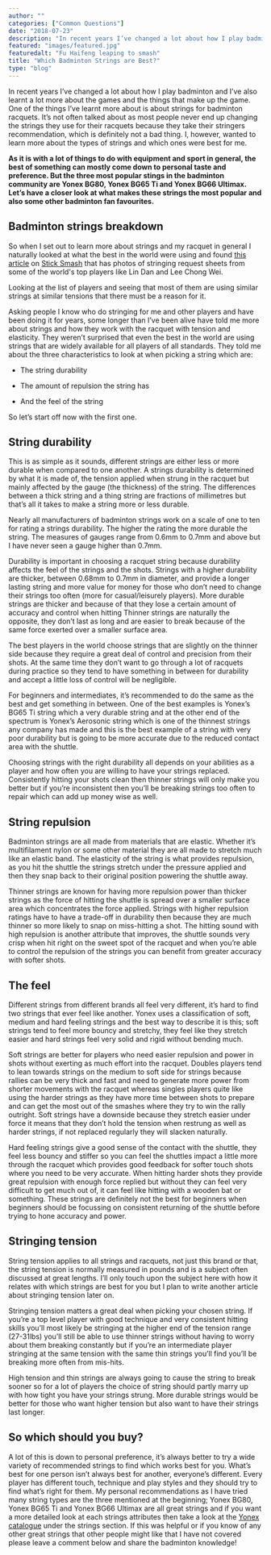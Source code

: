 ```yaml
---
author: ""
categories: ["Common Questions"]
date: "2018-07-23"
description: "In recent years I’ve changed a lot about how I play badminton and I’ve also learnt a lot more about the games and the things that make up the game. One of the things I’ve learnt more about is about strings for badminton racquets. It’s not often talked about as most people never end up changing the strings they use for their racquets because they take their stringers recommendation, which is definitely not a bad thing. I, however, wanted to learn more about the types of strings and which ones were best for me."
featured: "images/featured.jpg"
featuredalt: "Fu Haifeng leaping to smash"
title: "Which Badminton Strings are Best?"
type: "blog"
---
```


In recent years I’ve changed a lot about how I play badminton and I’ve also learnt a lot more about the games and the things that make up the game. One of the things I’ve learnt more about is about strings for badminton racquets. It’s not often talked about as most people never end up changing the strings they use for their racquets because they take their stringers recommendation, which is definitely not a bad thing. I, however, wanted to learn more about the types of strings and which ones were best for me.

**As it is with a lot of things to do with equipment and sport in general, the best of something can mostly come down to personal taste and preference. But the three most popular stings in the badminton community are Yonex BG80, Yonex BG65 Ti and Yonex BG66 Ultimax. Let’s have a closer look at what makes these strings the most popular and also some other badminton fan favourites.**

## Badminton strings breakdown

So when I set out to learn more about strings and my racquet in general I naturally looked at what the best in the world were using and found [this article](http://sticksmash.com/2016/11/07/string-tension-lin-dan-lee-chong-wei-use/) on [Stick Smash](http://sticksmash.com/2016/11/07/string-tension-lin-dan-lee-chong-wei-use/) that has photos of stringing request sheets from some of the world's top players like Lin Dan and Lee Chong Wei.

Looking at the list of players and seeing that most of them are using similar strings at similar tensions that there must be a reason for it.

Asking people I know who do stringing for me and other players and have been doing it for years, some longer than I’ve been alive have told me more about strings and how they work with the racquet with tension and elasticity. They weren’t surprised that even the best in the world are using strings that are widely available for all players of all standards. They told me about the three characteristics to look at when picking a string which are:

* The string durability

* The amount of repulsion the string has

* And the feel of the string

So let’s start off now with the first one.

## String durability

This is as simple as it sounds, different strings are either less or more durable when compared to one another. A strings durability is determined by what it is made of, the tension applied when strung in the racquet but mainly affected by the gauge (the thickness) of the string. The differences between a thick string and a thing string are fractions of millimetres but that’s all it takes to make a string more or less durable.

Nearly all manufacturers of badminton strings work on a scale of one to ten for rating a strings durability. The higher the rating the more durable the string. The measures of gauges range from 0.6mm to 0.7mm and above but I have never seen a gauge higher than 0.7mm.

Durability is important in choosing a racquet string because durability affects the feel of the strings and the shots. Strings with a higher durability are thicker, between 0.68mm to 0.7mm in diameter, and provide a longer lasting string and more value for money for those who don’t need to change their strings too often (more for casual/leisurely players). More durable strings are thicker and because of that they lose a certain amount of accuracy and control when hitting Thinner strings are naturally the opposite, they don’t last as long and are easier to break because of the same force exerted over a smaller surface area.

The best players in the world choose strings that are slightly on the thinner side because they require a great deal of control and precision from their shots. At the same time they don’t want to go through a lot of racquets during practice so they tend to have something in between for durability and accept a little loss of control will be negligible.

For beginners and intermediates, it’s recommended to do the same as the best and get something in between. One of the best examples is Yonex’s BG65 Ti string which a very durable string and at the other end of the spectrum is Yonex’s Aerosonic string which is one of the thinnest strings any company has made and this is the best example of a string with very poor durability but is going to be more accurate due to the reduced contact area with the shuttle.

Choosing strings with the right durability all depends on your abilities as a player and how often you are willing to have your strings replaced. Consistently hitting your shots clean then thinner strings will only make you better but if you’re inconsistent then you’ll be breaking strings too often to repair which can add up money wise as well.

## String repulsion

Badminton strings are all made from materials that are elastic. Whether it’s multifilament nylon or some other material they are all made to stretch much like an elastic band. The elasticity of the string is what provides repulsion, as you hit the shuttle the strings stretch under the pressure applied and then they snap back to their original position powering the shuttle away.

Thinner strings are known for having more repulsion power than thicker strings as the force of hitting the shuttle is spread over a smaller surface area which concentrates the force applied. Strings with higher repulsion ratings have to have a trade-off in durability then because they are much thinner so more likely to snap on miss-hitting a shot. The hitting sound with high repulsion is another attribute that improves, the shuttle sounds very crisp when hit right on the sweet spot of the racquet and when you’re able to control the repulsion of the strings you can benefit from greater accuracy with softer shots.

## The feel

Different strings from different brands all feel very different, it’s hard to find two strings that ever feel like another. Yonex uses a classification of soft, medium and hard feeling strings and the best way to describe it is this; soft strings tend to feel more bouncy and stretchy, they feel like they stretch easier and hard strings feel very solid and rigid without bending much.

Soft strings are better for players who need easier repulsion and power in shots without exerting as much effort into the racquet. Doubles players tend to lean towards strings on the medium to soft side for strings because rallies can be very thick and fast and need to generate more power from shorter movements with the racquet whereas singles players quite like using the harder strings as they have more time between shots to prepare and can get the most out of the smashes where they try to win the rally outright. Soft strings have a downside because they stretch easier under force it means that they don’t hold the tension when restrung as well as harder strings, if not replaced regularly they will slacken naturally.

Hard feeling strings give a good sense of the contact with the shuttle, they feel less bouncy and stiffer so you can feel the shuttles impact a little more through the racquet which provides good feedback for softer touch shots where you need to be very accurate. When hitting harder shots they provide great repulsion with enough force replied but without they can feel very difficult to get much out of, it can feel like hitting with a wooden bat or something. These strings are definitely not the best for beginners when beginners should be focussing on consistent returning of the shuttle before trying to hone accuracy and power.

## Stringing tension

String tension applies to all strings and racquets, not just this brand or that, the string tension is normally measured in pounds and is a subject often discussed at great lengths. I’ll only touch upon the subject here with how it relates with which strings are best for you but I plan to write another article about stringing tension later on.

Stringing tension matters a great deal when picking your chosen string. If you’re a top level player with good technique and very consistent hitting skills you’ll most likely be stringing at the higher end of the tension range (27-31lbs) you’ll still be able to use thinner strings without having to worry about them breaking constantly but if you’re an intermediate player stringing at the same tension with the same thin strings you’ll find you’ll be breaking more often from mis-hits.

High tension and thin strings are always going to cause the string to break sooner so for a lot of players the choice of string should partly marry up with how tight you have your strings strung. More durable strings would be better for those who want higher tension but also want to have their strings last longer.

## So which should you buy?

A lot of this is down to personal preference, it’s always better to try a wide variety of recommended strings to find which works best for you. What’s best for one person isn’t always best for another, everyone’s different. Every player has different touch, technique and play styles and they should try to find what’s right for them. My personal recommendations as I have tried many string types are the three mentioned at the beginning; Yonex BG80, Yonex BG65 Ti and Yonex BG66 Ultimax are all great strings and if you want a more detailed look at each strings attributes then take a look at the [Yonex catalogue](http://www.yonex.co.uk/_assets/files/18617_2018-UK-Badminton-Catalogue_Web.pdf) under the strings section. If this was helpful or if you know of any other great strings that other people might like that I have not covered please leave a comment below and share the badminton knowledge!
